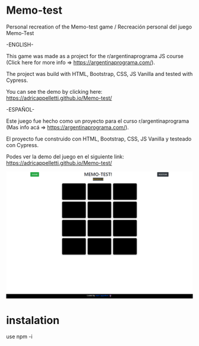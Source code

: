 # Memo-test
Personal recreation of the Memo-test game / Recreación personal del juego Memo-Test

-ENGLISH-

This game was made as a project for the r/argentinaprograma JS course (Click here for more info => https://argentinaprograma.com/).

The project was build with HTML, Bootstrap, CSS, JS Vanilla and tested with Cypress.

You can see the demo by clicking here: https://adricappelletti.github.io/Memo-test/

-ESPAÑOL-

Este juego fue hecho como un proyecto para el curso r/argentinaprograma (Mas info acá => https://argentinaprograma.com/).

El proyecto fue construido con HTML, Bootstrap, CSS, JS Vanilla y testeado con Cypress.

Podes ver la demo del juego en el siguiente link: https://adricappelletti.github.io/Memo-test/

![ScreenShot](https://github.com/AdriCappelletti/Memo-test/blob/gh-pages/img/memotest-demo.png)


# instalation
use
npm -i
